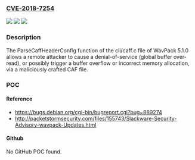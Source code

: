 ### [CVE-2018-7254](https://cve.mitre.org/cgi-bin/cvename.cgi?name=CVE-2018-7254)
![](https://img.shields.io/static/v1?label=Product&message=n%2Fa&color=blue)
![](https://img.shields.io/static/v1?label=Version&message=n%2Fa&color=blue)
![](https://img.shields.io/static/v1?label=Vulnerability&message=n%2Fa&color=brighgreen)

### Description

The ParseCaffHeaderConfig function of the cli/caff.c file of WavPack 5.1.0 allows a remote attacker to cause a denial-of-service (global buffer over-read), or possibly trigger a buffer overflow or incorrect memory allocation, via a maliciously crafted CAF file.

### POC

#### Reference
- https://bugs.debian.org/cgi-bin/bugreport.cgi?bug=889274
- http://packetstormsecurity.com/files/155743/Slackware-Security-Advisory-wavpack-Updates.html

#### Github
No GitHub POC found.

